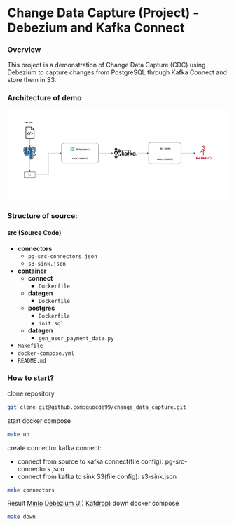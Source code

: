 # Change Data Capture (Project) - Debezium and Kafka Connect
### Overview
This project is a demonstration of Change Data Capture (CDC) using Debezium to capture changes from PostgreSQL through Kafka Connect and store them in S3.
### Architecture of demo
![Architecture](./image/demo-debezium.png)
### Structure of source:
#### src (Source Code)
- **connectors**
  - `pg-src-connectors.json`
  - `s3-sink.json`
- **container**
  - **connect**
    - `Dockerfile`
  - **dategen**
    - `Dockerfile`
  - **postgres**
    - `Dockerfile`
    - `init.sql`
  - **datagen**
    - `gen_user_payment_data.py`
- `Makefile`
- `docker-compose.yml`
- `README.md`
### How to start?
clone repository
```bash
git clone git@github.com:quocde99/change_data_capture.git
```
start docker compose
```bash
make up
```
create connector kafka connect:
- connect from source to kafka connect(file config): pg-src-connectors.json
- connect from kafka to sink S3(file config): s3-sink.json
```bash
make connectors
```
Result
[MinIo]([http://localhost:9000/])
[Debezium UI]([localhost:8080/))
[Kafdrop]([http://localhost:9050/))
down docker compose
```bash
make down
```
